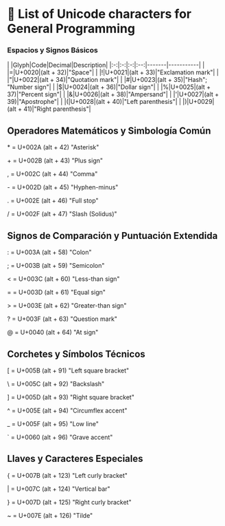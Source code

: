 # 📝 List of Unicode characters for General Programming

### Espacios y Signos Básicos

| |Glyph|Code|Decimal|Description|
|:-:|:-:|:-:|:--:|-------|-----------|
| |=|U+0020|(alt + 32)|"Space"|
| |!|U+0021|(alt + 33)|"Exclamation mark"|
| |"|U+0022|(alt + 34)|"Quotation mark"|
| |#|U+0023|(alt + 35)|"Hash"; "Number sign"|
| |$|U+0024|(alt + 36)|"Dollar sign"|
| |%|U+0025|(alt + 37)|"Percent sign"|
| |&|U+0026|(alt + 38)|"Ampersand"|
| |'|U+0027|(alt + 39)|"Apostrophe"|
| |(|U+0028|(alt + 40)|"Left parenthesis"|
| |)|U+0029|(alt + 41)|"Right parenthesis"|


## Operadores Matemáticos y Simbología Común


\* = U+002A (alt + 42) "Asterisk"

\+ = U+002B (alt + 43) "Plus sign"

, = U+002C (alt + 44) "Comma"

\- = U+002D (alt + 45) "Hyphen-minus"

. = U+002E (alt + 46) "Full stop"

/ = U+002F (alt + 47) "Slash (Solidus)"


## Signos de Comparación y Puntuación Extendida


: = U+003A (alt + 58) "Colon"

; = U+003B (alt + 59) "Semicolon"

< = U+003C (alt + 60) "Less-than sign"

= = U+003D (alt + 61) "Equal sign"

\> = U+003E (alt + 62) "Greater-than sign"

? = U+003F (alt + 63) "Question mark"

@ = U+0040 (alt + 64) "At sign"


## Corchetes y Símbolos Técnicos


[ = U+005B (alt + 91) "Left square bracket"

\ = U+005C (alt + 92) "Backslash"

] = U+005D (alt + 93) "Right square bracket"

^ = U+005E (alt + 94) "Circumflex accent"

_ = U+005F (alt + 95) "Low line"

` = U+0060 (alt + 96) "Grave accent"


## Llaves y Caracteres Especiales


{ = U+007B (alt + 123) "Left curly bracket"

| = U+007C (alt + 124) "Vertical bar"

} = U+007D (alt + 125) "Right curly bracket"

~ = U+007E (alt + 126) "Tilde"